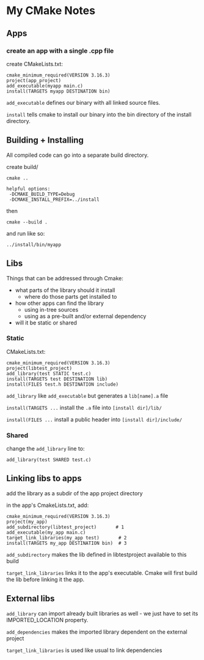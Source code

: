 # My CMake Notes

## Apps

### create an app with a single .cpp file

create CMakeLists.txt:

    cmake_minimum_required(VERSION 3.16.3)
    project(app_project)
    add_executable(myapp main.c)
    install(TARGETS myapp DESTINATION bin)


`add_executable` defines our binary with all linked source files.

`install` tells cmake to install our binary into the bin directory of the install directory.

## Building + Installing

All compiled code can go into a separate build directory.

create build/

    cmake ..

    helpful options:
     -DCMAKE_BUILD_TYPE=Debug
     -DCMAKE_INSTALL_PREFIX=../install

then

    cmake --build .

and run like so:

    ../install/bin/myapp

## Libs

Things that can be addressed through Cmake:
 - what parts of the library should it install
   - where do those parts get installed to
 - how other apps can find the library
   - using in-tree sources
   - using as a pre-built and/or external dependency
 - will it be static or shared

### Static

CMakeLists.txt:

    cmake_minimum_required(VERSION 3.16.3)
    project(libtest_project)
    add_library(test STATIC test.c)
    install(TARGETS test DESTINATION lib)
    install(FILES test.h DESTINATION include)

`add_library` like `add_executable` but generates a `lib[name].a` file

`install(TARGETS ...` install the `.a` file into `[install dir]/lib/`

`install(FILES ...` install a public header into `[install dir]/include/`

### Shared

change the `add_library` line to:

    add_library(test SHARED test.c)

## Linking libs to apps

add the library as a subdir of the app project directory

in the app's CmakeLists.txt, add:

    cmake_minimum_required(VERSION 3.16.3)
    project(my_app)
    add_subdirectory(libtest_project)       # 1
    add_executable(my_app main.c)
    target_link_libraries(my_app test)       # 2
    install(TARGETS my_app DESTINATION bin)  # 3


`add_subdirectory` makes the lib defined in libtestproject available to this build

`target_link_libraries` links it to the app's executable. Cmake will first build the lib before linking it the app.

## External libs


`add_library` can import already built libraries as well - we just have to set its IMPORTED_LOCATION property.

`add_dependencies` makes the imported library dependent on the external project

`target_link_libraries` is used like usual to link dependencies
